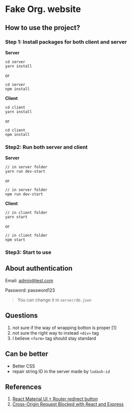 # Fake Org. website

## How to use the project?

### Step 1: Install packages for both client and server

**Server**
```
cd server
yarn install
```
or
```
cd server 
npm install
```

**Client**
```
cd client
yarn install
```
or
```
cd client
npm install
```

### Step2: Run both server and client

**Server**
```
// in server folder
yarn run dev-start
```
or
```
// in server folder
npm run dev-start
```

**Client**
```
// in client folder
yarn start
```
or
```
// in client folder
npm start
```

### Step3: Start to use

## About authentication

Email: admin@test.com

Password: password123

> You can change it in `server/db.json`

## Questions

1. not sure if the way of wrapping botton is proper [1]
2. not sure the right way to instead `<div>` tag
3. I believe `<form>` tag should stay standard

## Can be better

+ Better CSS
+ repair string ID in the server made by `lodash-id`

## References

1. [React Material UI + Router redirect button](https://stackoverflow.com/questions/55796665/react-material-ui-router-redirect-button)
2. [Cross-Origin Request Blocked with React and Express](https://stackoverflow.com/questions/50968152/cross-origin-request-blocked-with-react-and-express)
